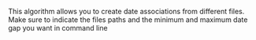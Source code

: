 This algorithm allows you to create date associations from different files. 
Make sure to indicate the files paths and the minimum and maximum date gap you want in command line
